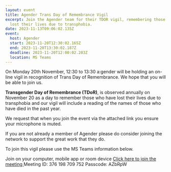 ```yaml
---
layout: event
title: Agender Trans Day of Remembrance Vigil
excerpt: Join the Agender team for their TDOR vigil, remembering those who have
  lost their lives due to transphobia.
date: 2023-11-13T09:06:02.135Z
event:
  host: Agender
  start: 2023-11-20T12:30:02.165Z
  end: 2023-11-20T13:30:02.187Z
  deadline: 2023-11-20T12:00:02.203Z
  location: MS Teams
---
```

On Monday 20th November, 12:30 to 13:30 a:gender will be holding an on-line vigil in recognition of Trans Day of Remembrance.  We hope that you will be able to join us.

**Transgender Day of Remembrance (TDoR)**, is observed annually on November 20 as a day to remember those who have lost their lives due to transphobia and our vigil will include a reading of the names of those who have died in the past year.

We request that when you join the event via the attached link you ensure your microphone is muted.

I﻿f you are not already a member of Agender please do consider joining the network to support the great work that they do.

T﻿o join this vigil please use the MS Teams information below.

Join on your computer, mobile app or room device 
[Click here to join the meeting ](https://teams.microsoft.com/l/meetup-join/19%3ameeting_NTdhNjRlZTUtZTdlOC00YThjLWFjNzMtYzQ1OTEwN2UxYTcx%40thread.v2/0?context=%7b%22Tid%22%3a%22c6874728-71e6-41fe-a9e1-2e8c36776ad8%22%2c%22Oid%22%3a%227c6012ab-08ba-4605-8396-bc3b5bfd6eb6%22%7d)
Meeting ID: 376 198 709 752 
Passcode: AZbRpW